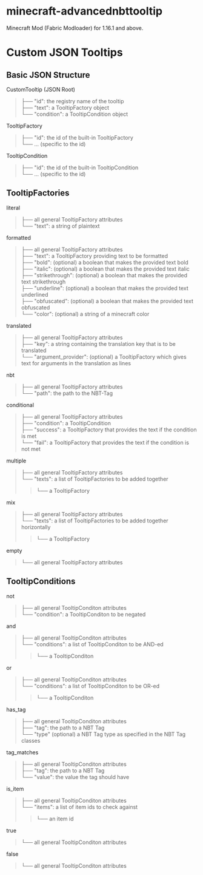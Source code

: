 ﻿# minecraft-advancednbttooltip
Minecraft Mod (Fabric Modloader) for 1.16.1 and above.

<h1>Custom JSON Tooltips</h1>
<h2>Basic JSON Structure</h2>

CustomTooltip (JSON Root)<br>
>├── "id": the registry name of the tooltip<br>
>├── "text": a TooltipFactory object<br>
>└── "condition": a TooltipCondition object<br>

TooltipFactory <br>
>├── "id": the id of the built-in TooltipFactory<br>
>└── ... (specific to the id)<br>

TooltipCondition <br>
>├── "id": the id of the built-in TooltipCondition<br>
>└── ... (specific to the id)<br>

<h2>TooltipFactories</h2>

literal<br>
>├── all general TooltipFactory attributes<br>
>└── "text": a string of plaintext<br>

formatted<br>
>├── all general TooltipFactory attributes<br>
>├── "text": a TooltipFactory providing text to be formatted<br>
>├── "bold": (optional) a boolean that makes the provided text bold<br>
>├── "italic": (optional) a boolean that makes the provided text italic<br>
>├── "strikethrough": (optional) a boolean that makes the provided text strikethrough<br>
>├── "underline": (optional) a boolean that makes the provided text underlined<br>
>├── "obfuscated": (optional) a boolean that makes the provided text obfuscated<br>
>└── "color": (optional) a string of a minecraft color<br>

translated<br>
>├── all general TooltipFactory attributes<br>
>├── "key": a string containing the translation key that is to be translated<br>
>└── "argument_provider": (optional) a TooltipFactory which gives text for arguments in the translation as lines<br>

nbt<br>
>├── all general TooltipFactory attributes<br>
>└── "path": the path to the NBT-Tag<br>

conditional<br>
>├── all general TooltipFactory attributes<br>
>├── "condition": a TooltipCondition<br>
>├── "success": a TooltipFactory that provides the text if the condition is met<br>
>└── "fail": a TooltipFactory that provides the text if the condition is not met<br>

multiple<br>
>├── all general TooltipFactory attributes<br>
>└── "texts": a list of TooltipFactories to be added together<br>
>>└── a TooltipFactory<br>

mix<br>
>├── all general TooltipFactory attributes<br>
>└── "texts": a list of TooltipFactories to be added together horizontally<br>
>>└── a TooltipFactory<br>

empty<br>
>└── all general TooltipFactory attributes<br>

<h2>TooltipConditions</h2>

not<br>
>├── all general TooltipConditon attributes<br>
>└── "condition": a TooltipConditon to be negated<br>

and<br>
>├── all general TooltipConditon attributes<br>
>└── "conditions": a list of TooltipConditon to be AND-ed<br>
>>└── a TooltipConditon<br>

or<br>
>├── all general TooltipConditon attributes<br>
>└── "conditions": a list of TooltipConditon to be OR-ed<br>
>>└── a TooltipConditon<br>

has_tag<br>
>├── all general TooltipConditon attributes<br>
>├── "tag": the path to a NBT Tag<br>
>└── "type" (optional) a NBT Tag type as specified in the NBT Tag classes<br>

tag_matches<br>
>├── all general TooltipConditon attributes<br>
>├── "tag": the path to a NBT Tag<br>
>└── "value": the value the tag should have<br>

is_item<br>
>├── all general TooltipConditon attributes<br>
>└── "items": a list of item ids to check against<br>
>>└── an item id<br>

true<br>
>└── all general TooltipConditon attributes<br>

false<br>
>└── all general TooltipConditon attributes<br>
